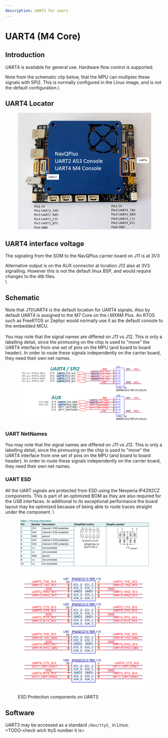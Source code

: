 ```yaml
---
description: UART3 for users
---
```


# UART4 (M4 Core)

## Introduction

UART4 is available for general use. Hardware flow control is supported.

Note from the schematic clip below, that the MPU can multiplex these signals with SPI2. This is normally configured in the Linux image, and is not the default configuration.\


## UART4 Locator

<figure><img src="../../../.gitbook/assets/image (3).png" alt=""><figcaption></figcaption></figure>



## UART4 interface voltage

The signaling from the SOM to the NavQPlus carrier board on J11 is at 3V3&#x20;

Alternative output is on the AUX connector at location J12 also at 3V3 signalling. However this is not the default linux BSP, and would require changes to the dtb files.\
\


## Schematic

Note that J11/UART4 is the default location for UART4 signals. Also by default UART4 is assigned to the M7 Core on the i.MX8M Plus. An RTOS such as FreeRTOS or Zephyr would normally use it as the default console to the embedded MCU.\
\
You may note that the signal names are differed on J11 vs J12. This is only a labelling detail, since the pinmuxing on the chip is used to "move" the UART4 interface from one set of pins on the MPU (and board to board header). In order to route these signals independently on the carrier board, they need their own net names.

<figure><img src="../../../.gitbook/assets/image (12).png" alt=""><figcaption></figcaption></figure>

### UART NetNames

You may note that the signal names are differed on J11 vs J12. This is only a labelling detail, since the pinmuxing on the chip is used to "move" the UART4 interface from one set of pins on the MPU (and board to board header). In order to route these signals independently on the carrier board, they need their own net names.



### UART ESD

All the UART signals are protected from ESD using the Nexperia IP4292CZ components. This is part of an optimized BOM as they are also required for the USB interfaces. In additional to its exceptional performance the board layout may be optimized because of being able to route traces straight under the component. \


<figure><img src="../../../.gitbook/assets/image (2).png" alt=""><figcaption></figcaption></figure>

<figure><img src="../../../.gitbook/assets/image (1) (2).png" alt=""><figcaption><p>ESD Protection components on UARTS</p></figcaption></figure>

## Software

UART3 may be accessed as a standard `/dev/ttyS_` in Linux.\
\<TODO-check wich ttyS number it is>&#x20;



##
